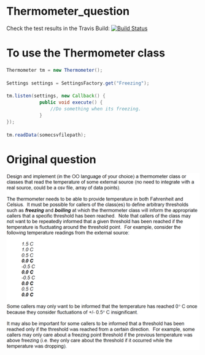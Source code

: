 # Thermometer_question

Check the test results in the Travis Build:
[![Build Status](https://travis-ci.org/CarlosBalladares/Recruiter-talent-test.svg?branch=master)](https://travis-ci.org/CarlosBalladares/Recruiter-talent-test)
# To use the Thermometer class

```java
Thermometer tm = new Thermometer();

Settings settings = SettingsFactory.get("Freezing");

tm.listen(settings, new Callback() {
            public void execute() {
                //Do something when its freezing.
            }
});

tm.readData(somecsvfilepath);

```

# Original question
![Alt text](src/main/resources/thermometerq.png)

